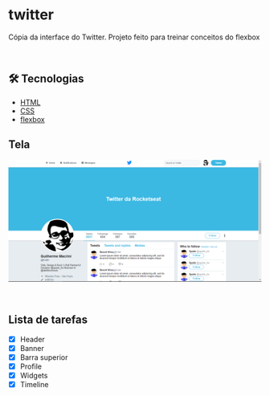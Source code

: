 # twitter

<!--- Descrição do Projeto-->
<p align="left">Cópia da interface do Twitter. Projeto feito para treinar conceitos do flexbox </p>
<br />

## 🛠 Tecnologias

- [HTML](https://developer.mozilla.org/pt-BR/docs/Web/HTML)
- [CSS](https://developer.mozilla.org/pt-BR/docs/Web/CSS)
- [flexbox](https://css-tricks.com/snippets/css/a-guide-to-flexbox/)
  <br />

## Tela

<p align="center" >
<img src="images/Tela.PNG" alt="Tela" width="600"/> 
</p>
<br />

## Lista de tarefas

- [x] Header
- [x] Banner
- [x] Barra superior
- [x] Profile
- [x] Widgets
- [x] Timeline
